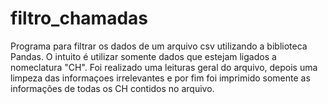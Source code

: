 # filtro_chamadas
Programa para filtrar os dados de um arquivo csv utilizando a biblioteca Pandas.
O intuito é utilizar somente dados que estejam ligados a nomeclatura "CH".
Foi realizado uma leituras geral do arquivo, depois uma limpeza das informaçoes irrelevantes e por fim foi imprimido somente as informações de todas os CH contidos no arquivo.

